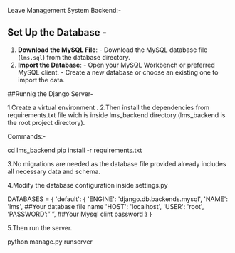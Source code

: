 Leave Management System Backend:-

## Set Up the Database -

1. **Download the MySQL File**: - Download the MySQL database file (`lms.sql`) from the database directory.
2. **Import the Database**: - Open your MySQL Workbench or preferred MySQL client. - Create a new database or choose an existing one to import the data.

##Runnig the Django Server-

1.Create a virtual environment .
2.Then install the dependencies from requirements.txt file wich is inside lms_backend directory.(lms_backend is the root project directory).

Commands:-

  cd lms_backend
  pip install -r requirements.txt

3.No migrations are needed as the database file provided already includes all necessary data and schema.

4.Modify the database configuration inside settings.py

DATABASES = {
    'default': {
        'ENGINE': 'django.db.backends.mysql',
        'NAME': 'lms',               ##Your database file name
        'HOST': 'localhost',
        'USER': 'root',
        ‘PASSWORD’:” ”,	         ##Your Mysql clint password
    }
}

5.Then run the server.

  python manage.py runserver
